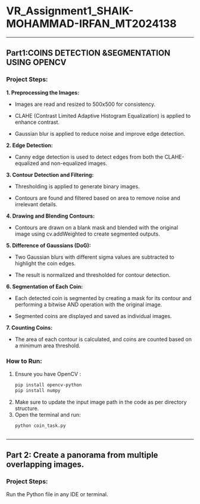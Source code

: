 # VR_Assignment1_SHAIK-MOHAMMAD-IRFAN_MT2024138


-------------------------------------------------------------------------------------------------


## Part1:COINS DETECTION &SEGMENTATION USING OPENCV 

### Project Steps:

 **1. Preprocessing the Images:**

- Images are read and resized to 500x500 for consistency.

-	CLAHE (Contrast Limited Adaptive Histogram Equalization) is applied to enhance contrast.

-	Gaussian blur is applied to reduce noise and improve edge detection.

 **2. Edge Detection:**

-	Canny edge detection is used to detect edges from both the CLAHE-equalized and non-equalized images.

 **3. Contour Detection and Filtering:**

-	Thresholding is applied to generate binary images.

-	Contours are found and filtered based on area to remove noise and irrelevant details.

 **4. Drawing and Blending Contours:**

-	Contours are drawn on a blank mask and blended with the original image using cv.addWeighted to create segmented outputs.

 **5. Difference of Gaussians (DoG):**

-	Two Gaussian blurs with different sigma values are subtracted to highlight the coin edges.

-	The result is normalized and thresholded for contour detection.

 **6. Segmentation of Each Coin:**

-	Each detected coin is segmented by creating a mask for its contour and performing a bitwise AND operation with the original image.

-	Segmented coins are displayed and saved as individual images.

 **7. Counting Coins:**

-	The area of each contour is calculated, and coins are counted based on a minimum area threshold.
 ### How to Run:
1. Ensure you have OpenCV :  
   ```sh
   pip install opencv-python
   pip install numpy
2. Make sure to update the input image path in the code as per directory structure.
3. Open the terminal and run:
   ```sh
   python coin_task.py



-------------------------------------------------------------------------------------------------


## Part 2: Create a panorama from multiple overlapping images.

### Project Steps:








Run the Python file in any IDE or terminal.
